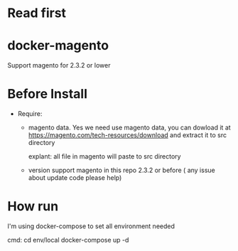 # Read first

# docker-magento
Support magento for 2.3.2 or lower

# Before Install

- Require:
    - magento data. Yes we need use magento data, you can dowload it at 
      https://magento.com/tech-resources/download and extract it to src directory
      
      explant: all file in magento will paste to src directory


    - version support magento in this repo  2.3.2 or before ( any issue about update code please help)

# How run

I'm using docker-compose to set all environment needed


cmd:
    cd env/local 
    docker-compose up -d

